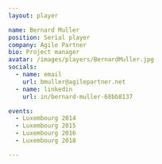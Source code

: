 ```yaml
---
layout: player

name: Bernard Muller
position: Serial player
company: Agile Partner
bio: Project manager
avatar: /images/players/BernardMuller.jpg
socials:
  - name: email
    url: bmuller@agilepartner.net
  - name: linkedin
    url: in/bernard-muller-68bb8137

events:
  - Luxembourg 2014
  - Luxembourg 2015
  - Luxembourg 2016
  - Luxembourg 2018

---
```

